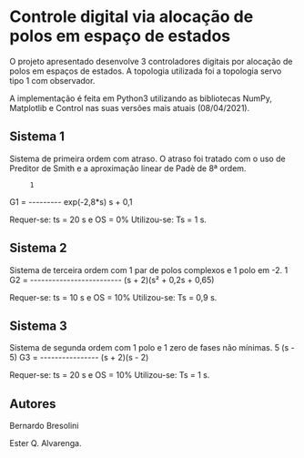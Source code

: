 # Controle digital via alocação de polos em espaço de estados
O projeto apresentado desenvolve 3 controladores digitais por alocação de polos em espaços de estados.
A topologia utilizada foi a topologia servo tipo 1 com observador.

A implementação é feita em Python3 utilizando as bibliotecas NumPy, Matplotlib e Control nas suas versões
mais atuais (08/04/2021).

## Sistema 1
Sistema de primeira ordem com atraso. O atraso foi tratado com o uso de Preditor de Smith e a aproximação
linear de Padè de 8ª ordem.

         1
G1 = --------- exp(-2,8*s)
      s + 0,1

Requer-se: ts = 20 s e OS = 0%
Utilizou-se: Ts = 1 s.

## Sistema 2
Sistema de terceira ordem com 1 par de polos complexos e 1 polo em -2. 
                 1
G2 = -------------------------
     (s + 2)(s² + 0,2s + 0,65)

Requer-se: ts = 10 s e OS = 10%
Utilizou-se: Ts = 0,9 s.

## Sistema 3
Sistema de segunda ordem com 1 polo e 1 zero de fases não mínimas.
        5 (s - 5)
G3 = ----------------
      (s + 2)(s - 2)

Requer-se: ts = 20 s e OS = 10%
Utilizou-se: Ts = 1 s.

Autores
-------
Bernardo Bresolini

Ester Q. Alvarenga.
